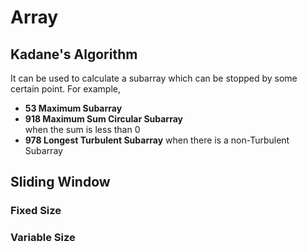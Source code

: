 # Array
## Kadane's Algorithm
It can be used to calculate a subarray which can be stopped by some certain point. For example, 
- **53 Maximum Subarray**
- **918 Maximum Sum Circular Subarray**  
when the sum is less than 0
- **978 Longest Turbulent Subarray**
when there is a non-Turbulent Subarray

## Sliding Window
### Fixed Size
### Variable Size
